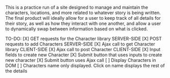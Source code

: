This is a practice run of a site designed to manage and maintain the characters, locations, and more related
to whatever story is being written. The final product will ideally allow for a user to keep track of all
details for their story, as well as how they interact with one another, and allow a user to dynamically
swap between information based on what is clicked.

TO-DO: 
[X] GET requests for the Character library SERVER-SIDE
[X] POST requests to add Characters SERVER-SIDE
[X] Ajax call to get Character library CLIENT-SIDE
[X] Ajax call to post Character CLIENT-SIDE
[X] Input fields to create new Character
[X] Submit button that uses inputs to create new character
[X] Submit button uses Ajax call
[ ] Display Characters in DOM
[ ] Characters name only displayed. Click on name displays the rest of the details
